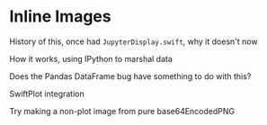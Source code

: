# Inline Images

History of this, once had `JupyterDisplay.swift`, why it doesn't now

How it works, using IPython to marshal data

Does the Pandas DataFrame bug have something to do with this?

SwiftPlot integration

Try making a non-plot image from pure base64EncodedPNG
